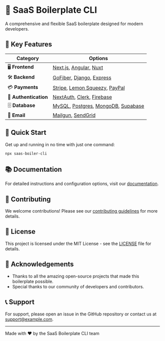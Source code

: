 # 🚀 SaaS Boilerplate CLI

A comprehensive and flexible SaaS boilerplate designed for modern developers.

## 🌟 Key Features

| Category              | Options                                                                                                                                          |
| --------------------- | ------------------------------------------------------------------------------------------------------------------------------------------------ |
| 🖥️ **Frontend**       | [Next.js](https://nextjs.org/), [Angular](https://angular.io/), [Nuxt](https://nuxt.com/)                                                        |
| 🛠️ **Backend**        | [GoFiber](https://gofiber.io/), [Django](https://www.djangoproject.com/), [Express](https://expressjs.com/)                                      |
| 💳 **Payments**       | [Stripe](https://stripe.com/), [Lemon Squeezy](https://www.lemonsqueezy.com/), [PayPal](https://www.paypal.com/)                                 |
| 🔐 **Authentication** | [NextAuth](https://next-auth.js.org/), [Clerk](https://clerk.dev/), [Firebase](https://firebase.google.com/)                                     |
| 🗄️ **Database**       | [MySQL](https://www.mysql.com/), [Postgres](https://www.postgresql.org/), [MongoDB](https://www.mongodb.com/), [Supabase](https://supabase.com/) |
| 📧 **Email**          | [Mailgun](https://www.mailgun.com/), [SendGrid](https://sendgrid.com/)                                                                           |

## 🚀 Quick Start

Get up and running in no time with just one command:

```bash
npx saas-boiler-cli
```

## 📚 Documentation

For detailed instructions and configuration options, visit our [documentation](https://example.com/docs).

## 🤝 Contributing

We welcome contributions! Please see our [contributing guidelines](CONTRIBUTING.md) for more details.

## 📄 License

This project is licensed under the MIT License - see the [LICENSE](LICENSE) file for details.

## 🙏 Acknowledgements

- Thanks to all the amazing open-source projects that made this boilerplate possible.
- Special thanks to our community of developers and contributors.

## 📞 Support

For support, please open an issue in the GitHub repository or contact us at support@example.com.

---

Made with ❤️ by the SaaS Boilerplate CLI team
